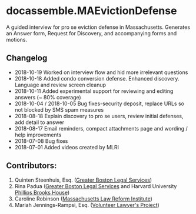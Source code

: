 # docassemble.MAEvictionDefense

A guided interview for pro se eviction defense in Massachusetts. Generates an Answer form, 
Request for Discovery, and accompanying forms and motions.
## Changelog

* 2018-10-19 Worked on interview flow and hid more irrelevant questions
* 2018-10-18 Added condo conversion defense. Enhanced discovery. Language and review screen cleanup
* 2018-10-11 Added experimental support for reviewing and editing answers (~ 80% coverage)
* 2018-10-04 / 2018-10-05 Bug fixes-security deposit, replace URLs so not blocked by SMS spam measures
* 2018-08-18 Explain discovery to pro se users, review initial defenses, add detail to answer
* 2018-08-17 Email reminders, compact attachments page and wording / help improvements
* 2018-07-08 Bug fixes
* 2018-07-01 Added videos created by MLRI

## Contributors:
    
1. Quinten Steenhuis, Esq. ([Greater Boston Legal Services](https://www.gbls.org))
1. Rina Padua ([Greater Boston Legal Services](https://www.gbls.org) and Harvard University [Phillips Brooks House](http://pbha.org/))
1. Caroline Robinson ([Massachusetts Law Reform Institute](http://www.mlri.org))
1. Mariah Jennings-Rampsi, Esq. ([Volunteer Lawyer's Project](https://www.vlpnet.org/))

